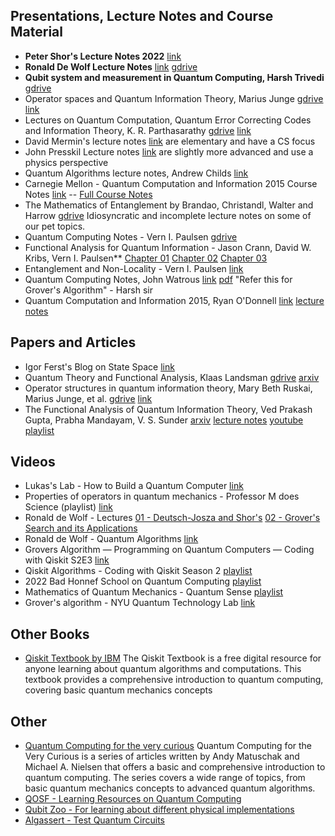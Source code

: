 ## Presentations, Lecture Notes and Course Material

* **Peter Shor's Lecture Notes 2022** [link](https://math.mit.edu/~shor/435-LN/)
* **Ronald De Wolf Lecture Notes** [link](https://homepages.cwi.nl/~rdewolf/qcnotes.pdf) [gdrive](https://drive.google.com/file/d/1n33zmR7O05bHON9rKRg1IC-US-VAMdIT/view?usp=drive_link)
* **Qubit system and measurement in Quantum Computing, Harsh Trivedi** [gdrive](https://drive.google.com/file/d/1F11b4QNZwfx_-KpL3y2b4heORlBNOIwr/view?usp=drive_link)
* Operator spaces and Quantum Information Theory, Marius Junge [gdrive](https://drive.google.com/file/d/1yZgpWSQ25W5G1G1nS8Zwr5QmrQu7n6-U/view?usp=drive_link) [link](https://www.birs.ca/workshops/2010/10w5005/files/junge.pdf)
* Lectures on Quantum Computation, Quantum Error Correcting Codes and Information Theory, K. R. Parthasarathy [gdrive](https://drive.google.com/file/d/1TMH9vhqeMa2rc1UUx3-fdhOLthdJgqT8/view?usp=drive_link) [link](https://static.cse.iitk.ac.in/users/ppk/notes/krp.pdf)
* David Mermin's lecture notes [link](http://www.lassp.cornell.edu/mermin/qcomp/CS483.html) are elementary and have a CS focus 
* John Presskil Lecture notes [link](http://www.theory.caltech.edu/~preskill/ph229/) are slightly more advanced and use a physics perspective
* Quantum Algorithms lecture notes, Andrew Childs [link](http://www.cs.umd.edu/~amchilds/qa/qa.pdf)
* Carnegie Mellon - Quantum Computation and Information 2015 Course Notes [link](https://www.cs.cmu.edu/~odonnell/quantum15/) -- [Full Course Notes](https://www.cs.cmu.edu/~odonnell/quantum15/QuantumComputationScribeNotesByRyanODonnellAndJohnWright.pdf)
* The Mathematics of Entanglement by Brandao, Christandl, Walter and Harrow [gdrive](https://drive.google.com/file/d/1cDlfgP1u4v5xzjqmnu4O91oIteMR-TCT/view?usp=drive_link) Idiosyncratic and incomplete lecture notes on some of our pet topics.
* Quantum Computing Notes - Vern I. Paulsen [gdrive](https://drive.google.com/file/d/1Y4JUqm4S5d94oowVyyb_P3FdSup2_9XF/view?usp=drive_link)
* Functional Analysis for Quantum Information - Jason Crann, David W. Kribs, Vern I. Paulsen** [Chapter 01](https://www.math.uwaterloo.ca/~vpaulsen/FAQIChapter1.pdf) [Chapter 02](https://www.math.uwaterloo.ca/~vpaulsen/FAQIChapter2.pdf) [Chapter 03](https://www.math.uwaterloo.ca/~vpaulsen/FAQIChapter3.pdf)
* Entanglement and Non-Locality - Vern I. Paulsen [link](https://www.math.uwaterloo.ca/~vpaulsen/EntanglementAndNonlocality_LectureNotes_7.pdf)
* Quantum Computing Notes, John Watrous [link](https://cs.uwaterloo.ca/~watrous/QC-notes/) [pdf](https://cs.uwaterloo.ca/~watrous/QC-notes/QC-notes.pdf) "Refer this for Grover's Algorithm" - Harsh sir
* Quantum Computation and Information 2015, Ryan O'Donnell [link](https://www.cs.cmu.edu/~odonnell/quantum15/) [lecture notes](https://www.cs.cmu.edu/~odonnell/quantum15/QuantumComputationScribeNotesByRyanODonnellAndJohnWright.pdf)

## Papers and Articles
* Igor Ferst's Blog on State Space [link](https://sirjosephporter.com/2022/02/14/state-space/)
* Quantum Theory and Functional Analysis, Klaas Landsman [gdrive](https://drive.google.com/file/d/1kLyDVCEAi_p1yj2lyLcelTeLT7TC7kNm/view?usp=drive_link) [arxiv](https://arxiv.org/abs/1911.06630)
* Operator structures in quantum information theory, Mary Beth Ruskai, Marius Junge, et al. [gdrive](https://drive.google.com/file/d/1F7yHHYqWMTB3eGn6Yz2GwYH2s6DC9qPY/view?usp=drive_link) [link](https://www.birs.ca/workshops/2012/12w5084/report12w5084.pdf)
* The Functional Analysis of Quantum Information Theory, Ved Prakash Gupta, Prabha Mandayam, V. S. Sunder [arxiv](https://arxiv.org/abs/1410.7188) [lecture notes](https://www.imsc.res.in/~sunder/faqit.html) [youtube playlist](https://youtube.com/playlist?list=PLD3E479AB374A718F&si=-D2aKetVhpRYqvB_)

## Videos
* Lukas's Lab - How to Build a Quantum Computer [link](https://www.youtube.com/watch?v=N06hC1GL1ns)
* Properties of operators in quantum mechanics - Professor M does Science (playlist) [link](https://www.youtube.com/playlist?list=PL8W2boV7eVfnb10T_COKPozxEYzEKDwns)
* Ronald de Wolf - Lectures [01 - Deutsch-Josza and Shor's](https://www.youtube.com/watch?v=MvSYyxZcAr8) [02 - Grover's Search and its Applications](https://www.youtube.com/watch?v=tCAKqpXW2CY)
* Ronald de Wolf - Quantum Algorithms [link](https://www.youtube.com/watch?v=XEgBdWQdvfk)
* Grovers Algorithm — Programming on Quantum Computers — Coding with Qiskit S2E3 [link](https://www.youtube.com/watch?v=0RPFWZj7Jm0)
* Qiskit Algorithms - Coding with Qiskit Season 2 [playlist](https://www.youtube.com/playlist?list=PLOFEBzvs-VvrhKYASly1BXo1AdPyoCsor)
* 2022 Bad Honnef School on Quantum Computing [playlist](https://www.youtube.com/playlist?list=PLbBoaSCFITu5s-rivUi2okpaGj4VRtkZw)
* Mathematics of Quantum Mechanics - Quantum Sense [playlist](https://www.youtube.com/playlist?list=PL8ER5-vAoiHAWm1UcZsiauUGPlJChgNXC)
* Grover's algorithm - NYU Quantum Technology Lab [link](https://www.youtube.com/watch?v=f4Fg7JAmBX0)

## Other Books
* [Qiskit Textbook by IBM](https://qiskit.org/textbook/preface.html) The Qiskit Textbook is a free digital resource for anyone learning about quantum algorithms and computations. This textbook provides a comprehensive introduction to quantum computing, covering basic quantum mechanics concepts

## Other
* [Quantum Computing for the very curious](https://quantum.country/qcvc) Quantum Computing for the Very Curious is a series of articles written by Andy Matuschak and Michael A. Nielsen that offers a basic and comprehensive introduction to quantum computing. The series covers a wide range of topics, from basic quantum mechanics concepts to advanced quantum algorithms.
* [QOSF - Learning Resources on Quantum Computing](https://www.qosf.org/learn_quantum/)
* [Qubit Zoo - For learning about different physical implementations](https://qubitzoo.org)
* [Algassert - Test Quantum Circuits](https://algassert.com/quirk)
